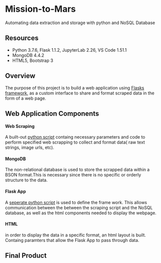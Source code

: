 # Mission-to-Mars
Automating data extraction and storage with python and NoSQL Database 

## Resources
- Python 3.7.6, Flask 1.1.2, JupyterLab 2.26, VS Code 1.51.1
- MongoDB 4.4.2
- HTML5, Bootstrap 3

## Overview 
The purpose of this project is to build a web application using [Flasks framework](https://flask.palletsprojects.com/), as a custom interface to share and format scraped data in the form of a web page. 


## Web Application Components 

#### Web Scraping 
A built-out [python script]() containg necessary parameters and code to perform specified web scrapping to collect and format data( raw text strings, image urls, etc).


#### MongoDB
The non-relational database is used to store the scrapped data within a BSON format.This is necessary since there is no specific or orderly structure to the data.  

#### Flask App 
A [seperate python script]() is used to define the frame work. This allows communication between the between the scraping script and the NoSQL database, as well as the html components needed to display the webpage. 


#### HTML
in order to display the data in a specific format, an html layout is built. Containg paramters that allow the Flask App to pass through data. 



## Final Product 
